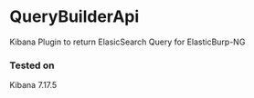 # QueryBuilderApi

Kibana Plugin to return ElasicSearch Query for ElasticBurp-NG 

### Tested on
Kibana 7.17.5
